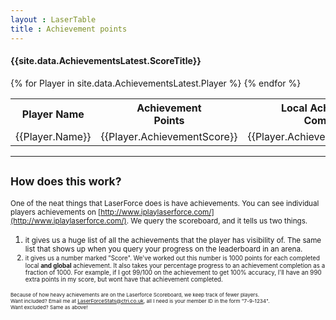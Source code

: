 ```yaml
---
layout : LaserTable
title : Achievement points 
---
```




#### {{site.data.AchievementsLatest.ScoreTitle}}

<table>
<tr><th>Player Name</th><th>Achievement<br/> Points </th><th> Local Achievements<br/>Completed</th> </tr>
{% for Player in site.data.AchievementsLatest.Player %}
<tr><td>{{Player.Name}}</td><td class = "number"> {{Player.AchievementScore}}</td><td class = "number">{{Player.AchievementsCompleted}}</td></tr>
{% endfor %}
</table>

-----

## <small>How does this work?</small>

<small>One of the neat things that LaserForce does is have achievements. You can see individual players achievements on [http://www.iplaylaserforce.com/](http://www.iplaylaserforce.com/). We query the scoreboard, and it tells us two things. </small>
1. <small> it gives us a huge list of all the achievements that the player has visibility of. The same list that shows up when you query your progress on the leaderboard in an arena.
2. <small> it gives us a number marked "Score". We've worked out this number is 1000 points for each completed local **and global** achievement. It also takes your percentage progress to an achievement completion as a fraction of 1000. For example, if I got 99/100 on the achievement to get 100% accuracy, I'll have an 990 extra points in my score, but wont have that achievement completed.

<small>Because of how heavy achievements are on the Laserforce Scoreboard, we keep track of fewer players.  <br/>
Want included? Email me at [LaserForceStats@ctri.co.uk](mailto:LaserForceStats@ctri.co.uk), all I need is your member ID in the form "7-9-1234". <br/>
Want excluded? Same as above!</small>